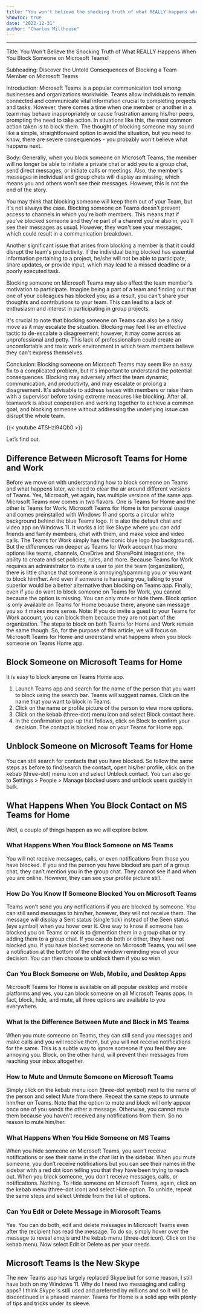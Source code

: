 ```yaml
---
title: "You won't believe the shocking truth of what REALLY happens when you block someone on Microsoft Teams!"
ShowToc: true 
date: "2022-12-31"
author: "Charles Millhouse"
---
```

*****
Title: You Won't Believe the Shocking Truth of What REALLY Happens When You Block Someone on Microsoft Teams!

Subheading: Discover the Untold Consequences of Blocking a Team Member on Microsoft Teams

Introduction:
Microsoft Teams is a popular communication tool among businesses and organizations worldwide. Teams allow individuals to remain connected and communicate vital information crucial to completing projects and tasks. However, there comes a time when one member or another in a team may behave inappropriately or cause frustration among his/her peers, prompting the need to take action. In situations like this, the most common action taken is to block them. The thought of blocking someone may sound like a simple, straightforward option to avoid the situation, but you need to know, there are severe consequences - you probably won't believe what happens next. 

Body: 
Generally, when you block someone on Microsoft Teams, the member will no longer be able to initiate a private chat or add you to a group chat, send direct messages, or initiate calls or meetings. Also, the member's messages in individual and group chats will display as missing, which means you and others won't see their messages. However, this is not the end of the story.

You may think that blocking someone will keep them out of your Team, but it's not always the case. Blocking someone on Teams doesn't prevent access to channels in which you're both members. This means that if you've blocked someone and they're part of a channel you're also in, you'll see their messages as usual. However, they won't see your messages, which could result in a communication breakdown.

Another significant issue that arises from blocking a member is that it could disrupt the team's productivity. If the individual being blocked has essential information pertaining to a project, he/she will not be able to participate, share updates, or provide input, which may lead to a missed deadline or a poorly executed task.   

Blocking someone on Microsoft Teams may also affect the team member's motivation to participate. Imagine being a part of a team and finding out that one of your colleagues has blocked you; as a result, you can't share your thoughts and contributions to your team. This can lead to a lack of enthusiasm and interest in participating in group projects.

It's crucial to note that blocking someone on Teams can also be a risky move as it may escalate the situation. Blocking may feel like an effective tactic to de-escalate a disagreement; however, it may come across as unprofessional and petty. This lack of professionalism could create an uncomfortable and toxic work environment in which team members believe they can't express themselves.

Conclusion:
Blocking someone on Microsoft Teams may seem like an easy fix to a complicated problem, but it's important to understand the potential consequences. Blocking may adversely affect the team dynamic, communication, and productivity, and may escalate or prolong a disagreement. It's advisable to address issues with members or raise them with a supervisor before taking extreme measures like blocking. After all, teamwork is about cooperation and working together to achieve a common goal, and blocking someone without addressing the underlying issue can disrupt the whole team.

{{< youtube 4TSHzi94Qb0 >}} 



Let’s find out.

 
## Difference Between Microsoft Teams for Home and Work


Before we move on with understanding how to block someone on Teams and what happens later, we need to clear the air around different versions of Teams. Yes, Microsoft, yet again, has multiple versions of the same app.
Microsoft Teams now comes in two flavors. One is Teams for Home and the other is Teams for Work. Microsoft Teams for Home is for personal usage and comes preinstalled with Windows 11 and sports a circular white background behind the blue Teams logo. It is also the default chat and video app on Windows 11. It works a lot like Skype where you can add friends and family members, chat with them, and make voice and video calls.
The Teams for Work simply has the iconic blue logo (no background). But the differences run deeper as Teams for Work account has more options like teams, channels, OneDrive and SharePoint integrations, the ability to create and set policies, rules, and more. Because Teams for Work requires an administrator to invite a user to join the team (organization), there is little chance that someone is annoying/spamming you or you want to block him/her. And even if someone is harassing you, talking to your superior would be a better alternative than blocking on Teams app.
Finally, even if you do want to block someone on Teams for Work, you cannot because the option is missing. You can only mute or hide them. Block option is only available on Teams for Home because there, anyone can message you so it makes more sense.
Note: If you do invite a guest to your Teams for Work account, you can block them because they are not part of the organization. The steps to block on both Teams for Home and Work remain the same though.
So, for the purpose of this article, we will focus on Microsoft Teams for Home and understand what happens when you block someone on Teams Home app.

 
## Block Someone on Microsoft Teams for Home


It is easy to block anyone on Teams Home app.
1. Launch Teams app and search for the name of the person that you want to block using the search bar. Teams will suggest names. Click on the name that you want to block in Teams.
2. Click on the name or profile picture of the person to view more options.
3. Click on the kebab (three-dot) menu icon and select Block contact here.
4. In the confirmation pop-up that follows, click on Block to confirm your decision.
The contact is blocked now on your Teams for Home app.

 
## Unblock Someone on Microsoft Teams for Home


You can still search for contacts that you have blocked. So follow the same steps as before to find/search the contact, open his/her profile, click on the kebab (three-dot) menu icon and select Unblock contact.
You can also go to Settings > People > Manage blocked users and unblock users quickly in bulk.

 
## What Happens When You Block Contact on MS Teams for Home


Well, a couple of things happen as we will explore below.

 
### What Happens When You Block Someone on MS Teams


You will not receive messages, calls, or even notifications from those you have blocked. If you and the person you have blocked are part of a group chat, they can’t mention you in the group chat. They cannot see if and when you are online. However, they can see your profile picture still.

 
### How Do You Know If Someone Blocked You on Microsoft Teams


Teams won’t send you any notifications if you are blocked by someone. You can still send messages to him/her, however, they will not receive them. The message will display a Sent status (single tick) instead of the Seen status (eye symbol) when you hover over it.
One way to know if someone has blocked you on Teams or not is to @mention them in a group chat or try adding them to a group chat. If you can do both or either, they have not blocked you.
If you have blocked someone on Microsoft Teams, you will see a notification at the bottom of the chat window reminding you of your decision. You can then choose to unblock them if you so wish.

 
### Can You Block Someone on Web, Mobile, and Desktop Apps


Microsoft Teams for Home is available on all popular desktop and mobile platforms and yes, you can block someone on all Microsoft Teams apps. In fact, block, hide, and mute, all three options are available to you everywhere.

 
### What Is the Difference Between Mute and Block in MS Teams


When you mute someone on Teams, they can still send you messages and make calls and you will receive them, but you will not receive notifications for the same. This is a subtle way to ignore someone if you feel they are annoying you. Block, on the other hand, will prevent their messages from reaching your inbox altogether.

 
### How to Mute and Unmute Someone on Microsoft Teams


Simply click on the kebab menu icon (three-dot symbol) next to the name of the person and select Mute from there.
Repeat the same steps to unmute him/her on Teams. Note that the option to mute and block will only appear once one of you sends the other a message. Otherwise, you cannot mute them because you haven’t received any notifications from them. So no reason to mute him/her.

 
### What Happens When You Hide Someone on MS Teams


When you hide someone on Microsoft Teams, you won’t receive notifications or see their name in the chat list in the sidebar. When you mute someone, you don’t receive notifications but you can see their names in the sidebar with a red dot icon telling you that they have been trying to reach out. When you block someone, you don’t receive messages, calls, or notifications. Nothing.
To Hide someone on Microsoft Teams, again, click on the kebab menu (three-dot icon) and select Hide option. To unhide, repeat the same steps and select Unhide from the list of options.

 
### Can You Edit or Delete Message in Microsoft Teams


Yes. You can do both, edit and delete messages in Microsoft Teams even after the recipient has read the message. To do so, simply hover over the message to reveal emojis and the kebab menu (three-dot icon). Click on the kebab menu. Now select Edit or Delete as per your needs.

 
## Microsoft Teams Is the New Skype


The new Teams app has largely replaced Skype but for some reason, I still have both on my Windows 11. Why do I need two messaging and calling apps? I think Skype is still used and preferred by millions and so it will be discontinued in a phased manner. Teams for Home is a solid app with plenty of tips and tricks under its sleeve.




